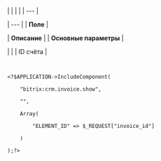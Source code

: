 |  |  |  |
| --- |

| --- |
| **Поле** |

| **Описание** |
| **Основные параметры** |

| |
| ID счёта |

```


<?$APPLICATION->IncludeComponent(

	"bitrix:crm.invoice.show",

	"",

	Array(

		"ELEMENT_ID" => $_REQUEST["invoice_id"]

	)

);?>


```